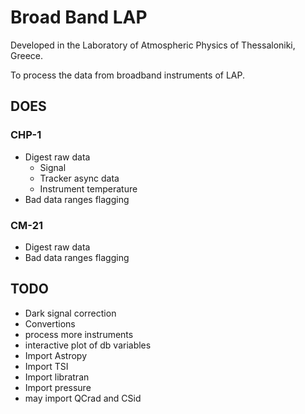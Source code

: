 
# Broad Band LAP

Developed in the Laboratory of Atmospheric Physics of Thessaloniki, Greece.

To process the data from broadband instruments of LAP.

## DOES

### CHP-1

- Digest raw data
  - Signal
  - Tracker async data
  - Instrument temperature
- Bad data ranges flagging


### CM-21

- Digest raw data
- Bad data ranges flagging


## TODO

- Dark signal correction
- Convertions
- process more instruments
- interactive plot of db variables
- Import Astropy
- Import TSI
- Import libratran
- Import pressure
- may import QCrad and CSid




